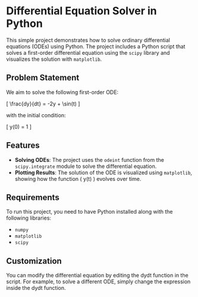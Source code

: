 # Differential Equation Solver in Python

This simple project demonstrates how to solve ordinary differential equations (ODEs) using Python. The project includes a Python script that solves a first-order differential equation using the `scipy` library and visualizes the solution with `matplotlib`.

## Problem Statement

We aim to solve the following first-order ODE:

\[ \frac{dy}{dt} = -2y + \sin(t) \]

with the initial condition:

\[ y(0) = 1 \]

## Features

- **Solving ODEs**: The project uses the `odeint` function from the `scipy.integrate` module to solve the differential equation.
- **Plotting Results**: The solution of the ODE is visualized using `matplotlib`, showing how the function \( y(t) \) evolves over time.


## Requirements

To run this project, you need to have Python installed along with the following libraries:

- `numpy`
- `matplotlib`
- `scipy`



## Customization

You can modify the differential equation by editing the dydt function in the script. For example, to solve a different ODE, simply change the expression inside the dydt function.
